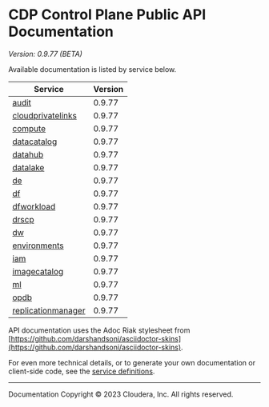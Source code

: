 # CDP Control Plane Public API Documentation

*Version: 0.9.77 (BETA)*

Available documentation is listed by service below.

| Service | Version |
| --- | --- |
| [audit](./audit/index.html) | 0.9.77 |
| [cloudprivatelinks](./cloudprivatelinks/index.html) | 0.9.77 |
| [compute](./compute/index.html) | 0.9.77 |
| [datacatalog](./datacatalog/index.html) | 0.9.77 |
| [datahub](./datahub/index.html) | 0.9.77 |
| [datalake](./datalake/index.html) | 0.9.77 |
| [de](./de/index.html) | 0.9.77 |
| [df](./df/index.html) | 0.9.77 |
| [dfworkload](./dfworkload/index.html) | 0.9.77 |
| [drscp](./drscp/index.html) | 0.9.77 |
| [dw](./dw/index.html) | 0.9.77 |
| [environments](./environments/index.html) | 0.9.77 |
| [iam](./iam/index.html) | 0.9.77 |
| [imagecatalog](./imagecatalog/index.html) | 0.9.77 |
| [ml](./ml/index.html) | 0.9.77 |
| [opdb](./opdb/index.html) | 0.9.77 |
| [replicationmanager](./replicationmanager/index.html) | 0.9.77 |

API documentation uses the Adoc Riak stylesheet from
[https://github.com/darshandsoni/asciidoctor-skins](https://github.com/darshandsoni/asciidoctor-skins).

For even more technical details, or to generate your own documentation or client-side code, see the
[service definitions](swagger/).

----

Documentation Copyright © 2023 Cloudera, Inc. All rights reserved.

